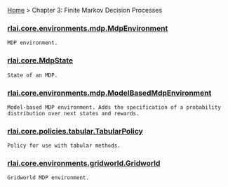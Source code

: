 [Home](index.md) > Chapter 3:  Finite Markov Decision Processes
### [rlai.core.environments.mdp.MdpEnvironment](https://github.com/MatthewGerber/rlai/tree/master/src/rlai/environments/mdp.py#L24)
```
MDP environment.
```
### [rlai.core.MdpState](https://github.com/MatthewGerber/rlai/tree/master/src/rlai/states/mdp.py#L10)
```
State of an MDP.
```
### [rlai.core.environments.mdp.ModelBasedMdpEnvironment](https://github.com/MatthewGerber/rlai/tree/master/src/rlai/environments/mdp.py#L141)
```
Model-based MDP environment. Adds the specification of a probability distribution over next states and rewards.
```
### [rlai.core.policies.tabular.TabularPolicy](https://github.com/MatthewGerber/rlai/tree/master/src/rlai/policies/tabular.py#L12)
```
Policy for use with tabular methods.
```
### [rlai.core.environments.gridworld.Gridworld](https://github.com/MatthewGerber/rlai/tree/master/src/rlai/environments/gridworld.py#L22)
```
Gridworld MDP environment.
```
